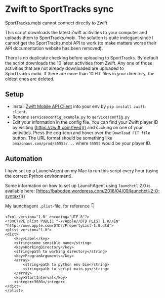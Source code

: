# Zwift to SportTracks sync

[SportTracks.mobi](https://sporttracks.mobi) cannot connect directly to [Zwift](https://zwift.com). 

This script downloads the latest Zwift acitivities to your computer and uploads them to SportTracks.mobi. The solution is quite inelegant since I cannot get the SportTracks.mobi API to work (to make matters worse their API documentation website has been removed). 

There is no duplicate checking before uploading to SportTracks. By default the script downloads the 10 latest activities from Zwift. Any one of those activities that are not already downloaded are uploaded to SportTracks.mobi. If there are more than 10 FIT files in your directory, the oldest ones are deleted.

## Setup
- Install [Zwift Mobile API Client](https://github.com/jsmits/zwift-client) into your env by `pip install zwift-client`.
- Rename `servicesconfig_example.py` to `servicesconfig.py`
- Edit your information in the config file. You can find your Zwift player ID by visiting [https://zwift.com/feed]() and clicking on one of your activities. Press the cog-icon and hover over the `Download FIT file` button. The URL format should be something like `amazonaws.com/prod/55555/...` where `55555` would be your player ID.

## Automation
I have set up a LaunchAgent on my Mac to run this script every hour (using the correct Python environment).

Some information on how to set up LaunchAgent using `launchctl` 2.0 is available here: [https://babodee.wordpress.com/2016/04/09/launchctl-2-0-syntax/]()

My launchagent `.plist`-file, for reference 👇 
```
<?xml version="1.0" encoding="UTF-8"?>
<!DOCTYPE plist PUBLIC "-//Apple//DTD PLIST 1.0//EN" "http://www.apple.com/DTDs/PropertyList-1.0.dtd">
<plist version="1.0">
<dict>
    <key>Label</key>
    <string>some sensible name</string>
    <key>WorkingDirectory</key>
    <string>path to working directory</string>
    <key>ProgramArguments</key>
    <array>
        <string>path to python env bin</string>
        <string>path to script main.py</string>
    </array>
    <key>StartInterval</key>
    <integer>3600</integer>
</dict>
</plist>
```
